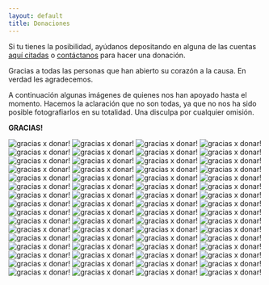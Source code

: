 ```yaml
---
layout: default
title: Donaciones
---
```


Si tu tienes la posibilidad, ayúdanos depositando en alguna de las cuentas [aquí
citadas](/contacto.html) o [contáctanos](/contacto.html) para hacer una
donación.

Gracias a todas las personas que han abierto su corazón a la causa. En
verdad les agradecemos.

A continuación algunas imágenes de quienes nos han apoyado hasta el momento.
Hacemos la aclaración que no son todas, ya que no nos ha sido posible
fotografiarlos en su totalidad. Una disculpa por cualquier omisión.

**GRACIAS!**

![gracias x donar!](/assets/images/donadores/1.jpg)
![gracias x donar!](/assets/images/donadores/2.jpg)
![gracias x donar!](/assets/images/donadores/3.jpg)
![gracias x donar!](/assets/images/donadores/5.jpg)
![gracias x donar!](/assets/images/donadores/6.jpg)
![gracias x donar!](/assets/images/donadores/7.jpg)
![gracias x donar!](/assets/images/donadores/8.jpg)
![gracias x donar!](/assets/images/donadores/9.jpg)
![gracias x donar!](/assets/images/donadores/10.jpg)
![gracias x donar!](/assets/images/donadores/11.jpg)
![gracias x donar!](/assets/images/donadores/12.jpg)
![gracias x donar!](/assets/images/donadores/16.jpg)
![gracias x donar!](/assets/images/donadores/17.jpg)
![gracias x donar!](/assets/images/donadores/18.jpg)
![gracias x donar!](/assets/images/donadores/19.jpg)
![gracias x donar!](/assets/images/donadores/20.jpg)
![gracias x donar!](/assets/images/donadores/21.jpg)
![gracias x donar!](/assets/images/donadores/22.jpg)
![gracias x donar!](/assets/images/donadores/23.jpg)
![gracias x donar!](/assets/images/donadores/24.jpg)
![gracias x donar!](/assets/images/donadores/25.jpg)
![gracias x donar!](/assets/images/donadores/27.jpg)
![gracias x donar!](/assets/images/donadores/28.jpg)
![gracias x donar!](/assets/images/donadores/29.jpg)
![gracias x donar!](/assets/images/donadores/30.jpg)
![gracias x donar!](/assets/images/donadores/31.jpg)
![gracias x donar!](/assets/images/donadores/32.jpg)
![gracias x donar!](/assets/images/donadores/33.jpg)
![gracias x donar!](/assets/images/donadores/34.jpg)
![gracias x donar!](/assets/images/donadores/35.jpg)
![gracias x donar!](/assets/images/donadores/36.jpg)
![gracias x donar!](/assets/images/donadores/37.jpg)
![gracias x donar!](/assets/images/donadores/38.jpg)
![gracias x donar!](/assets/images/donadores/39.jpg)
![gracias x donar!](/assets/images/donadores/40.jpg)
![gracias x donar!](/assets/images/donadores/41.jpg)
![gracias x donar!](/assets/images/donadores/42.jpg)
![gracias x donar!](/assets/images/donadores/43.jpg)
![gracias x donar!](/assets/images/donadores/44.jpg)
![gracias x donar!](/assets/images/donadores/45.jpg)
![gracias x donar!](/assets/images/donadores/46.jpg)
![gracias x donar!](/assets/images/donadores/47.jpg)
![gracias x donar!](/assets/images/donadores/48.jpg)
![gracias x donar!](/assets/images/donadores/49.jpg)
![gracias x donar!](/assets/images/donadores/50.jpg)
![gracias x donar!](/assets/images/donadores/51.jpg)
![gracias x donar!](/assets/images/donadores/52.jpg)
![gracias x donar!](/assets/images/donadores/53.jpg)
![gracias x donar!](/assets/images/donadores/55.jpg)
![gracias x donar!](/assets/images/donadores/56.jpg)
![gracias x donar!](/assets/images/donadores/57.jpg)
![gracias x donar!](/assets/images/donadores/58.jpg)
![gracias x donar!](/assets/images/donadores/59.jpg)
![gracias x donar!](/assets/images/donadores/60.jpg)
![gracias x donar!](/assets/images/donadores/61.jpg)
![gracias x donar!](/assets/images/donadores/62.jpg)
![gracias x donar!](/assets/images/donadores/63.jpg)
![gracias x donar!](/assets/images/donadores/65.jpg)
![gracias x donar!](/assets/images/donadores/66.jpg)
![gracias x donar!](/assets/images/donadores/67.jpg)
![gracias x donar!](/assets/images/donadores/68.jpg)
![gracias x donar!](/assets/images/donadores/69.jpg)
![gracias x donar!](/assets/images/donadores/70.jpg)
![gracias x donar!](/assets/images/donadores/71.jpg)
